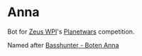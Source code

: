 # Anna

Bot for [Zeus WPI](https://zeus.gent/)'s
[Planetwars](https://github.com/ZeusWPI/Planetwars) competition.

Named after [Basshunter - Boten Anna](https://www.youtube.com/watch?v=1XK5-n4rR7Q)
